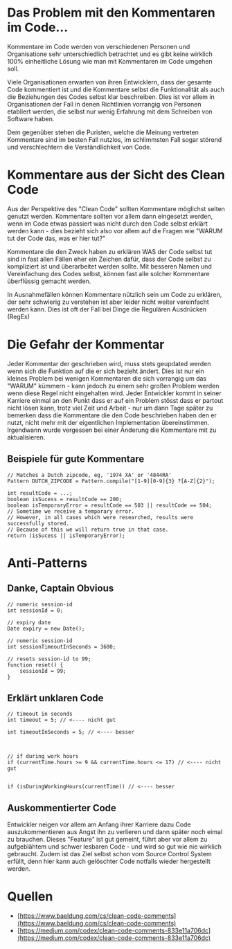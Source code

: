 # Das Problem mit den Kommentaren im Code...
Kommentare im Code werden von verschiedenen Personen und Organisatione sehr unterschiedlich betrachtet und es gibt keine wirklich 100% einheitliche Lösung wie man mit Kommentaren im Code umgehen soll.

Viele Organisationen erwarten von ihren Entwicklern, dass der gesamte Code kommentiert ist und die Kommentare selbst die Funktionalität als auch die Beziehungen des Codes selbst klar beschreiben. Dies ist vor allem in Organisationen der Fall in denen Richtlinien vorrangig von Personen etabliert werden, die selbst nur wenig Erfahrung mit dem Schreiben von Software haben.

Dem gegenüber stehen die Puristen, welche die Meinung vertreten Kommentare sind im besten Fall nutzlos, im schlimmsten Fall sogar störend und verschlechtern die Verständlichkeit von Code.

# Kommentare aus der Sicht des Clean Code

Aus der Perspektive des "Clean Code" sollten Kommentare möglichst selten genutzt werden. 
Kommentare sollten vor allem dann eingesetzt werden, wenn im Code etwas passiert was nicht durch den Code selbst erklärt werden kann - dies bezieht sich also vor allem auf die Fragen wie "WARUM tut der Code das, was er hier tut?"

Kommentare die den Zweck haben zu erklären WAS der Code selbst tut sind in fast allen Fällen eher ein Zeichen dafür, dass der Code selbst zu kompliziert ist und überarbeitet werden sollte. Mit besseren Namen und Vereinfachung des Codes selbst, können fast alle solcher Kommentare überflüssig gemacht werden.

In Ausnahmefällen können Kommentare nützlich sein um Code zu erklären, der sehr schwierig zu verstehen ist aber leider nicht weiter vereinfacht werden kann. Dies ist oft der Fall bei Dinge die Regulären Ausdrücken (RegEx)

# Die Gefahr der Kommentar

Jeder Kommentar der geschrieben wird, muss stets geupdated werden wenn sich die Funktion auf die er sich bezieht ändert. Dies ist nur ein kleines Problem bei wenigen Kommentaren die sich vorrangig um das "WARUM" kümmern - kann jedoch zu einem sehr großen Problem werden wenn diese Regel nicht eingehalten wird.
Jeder Entwickler kommt in seiner Karriere einmal an den Punkt dass er auf ein Problem stösst dass er partout nicht lösen kann, trotz viel Zeit und Arbeit - nur um dann Tage später zu bemerken dass die Kommentare die den Code beschrieben haben den er nutzt, nicht mehr mit der eigentlichen Implementation übereinstimmen. Irgendwann wurde vergessen bei einer Änderung die Kommentare mit zu aktualisieren.

## Beispiele für gute Kommentare
```
// Matches a Dutch zipcode, eg, '1974 XA' or '4844RA'
Pattern DUTCH_ZIPCODE = Pattern.compile("[1-9][0-9]{3} ?[A-Z]{2}");
```

```
int resultCode = ...;
boolean isSucess = resultCode == 200;
boolean isTemporaryError = resultCode == 503 || resultCode == 504;
// Sometime we receive a temporary error. 
// However, in all cases which were researched, results were successfully stored.
// Because of this we will return true in that case.
return (isSucess || isTemporaryError);
```

# Anti-Patterns

## Danke, Captain Obvious
```
// numeric session-id
int sessionId = 0;
 
// expiry date
Date expiry = new Date();

// numeric session-id
int sessionTimeoutInSeconds = 3600;

// resets session-id to 99;
function reset() {
    sessionId = 99;
}
```

## Erklärt unklaren Code
```
// timeout in seconds
int timeout = 5; // <---- nicht gut

int timeoutInSeconds = 5; // <---- besser



// if during work hours
if (currentTime.hours >= 9 && currentTime.hours <= 17) // <---- nicht gut


if (isDuringWorkingHours(currentTime)) // <---- besser
```

## Auskommentierter Code
Entwickler neigen vor allem am Anfang ihrer Karriere dazu Code auszukommentieren aus Angst ihn zu verlieren und dann später noch eimal zu brauchen.
Dieses "Feature" ist gut gemeint, führt aber vor allem zu aufgeblähtem und schwer lesbaren Code - und wird so gut wie nie wirklich gebraucht. Zudem ist das Ziel selbst schon vom Source Control System erfüllt, denn hier kann auch gelöschter Code notfalls wieder hergestellt werden.


# Quellen
* [https://www.baeldung.com/cs/clean-code-comments](https://www.baeldung.com/cs/clean-code-comments)
* [https://medium.com/codex/clean-code-comments-833e11a706dc](https://medium.com/codex/clean-code-comments-833e11a706dc)